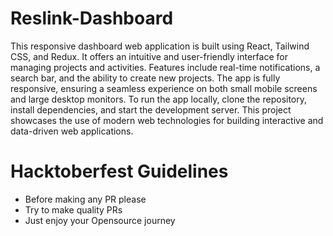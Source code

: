 # Reslink-Dashboard

This responsive dashboard web application is built using React, Tailwind CSS, and Redux. It offers an intuitive and user-friendly interface for managing projects and activities. Features include real-time notifications, a search bar, and the ability to create new projects. The app is fully responsive, ensuring a seamless experience on both small mobile screens and large desktop monitors. To run the app locally, clone the repository, install dependencies, and start the development server. This project showcases the use of modern web technologies for building interactive and data-driven web applications.

# Hacktoberfest Guidelines
- Before making any PR please
- Try to make quality PRs
- Just enjoy your Opensource journey
